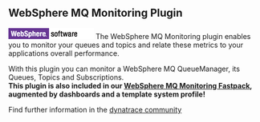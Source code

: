 ## WebSphere MQ Monitoring Plugin

![images_community/download/attachments/27623522/icon.png](images_community/download/attachments/27623522/icon.png) The WebSphere MQ Monitoring plugin enables you to monitor your queues and topics and
relate these metrics to your applications overall performance.

With this plugin you can monitor a WebSphere MQ QueueManager, its Queues, Topics and Subscriptions.  
**This plugin is also included in our [WebSphere MQ Monitoring Fastpack](https://github.com/dynaTrace/Dynatrace-WebSphere-MQ-Monitoring-Fastpack), augmented by dashboards and a template system profile!**


Find further information in the [dynatrace community](https://community.dynatrace.com/community/display/DL/WebSphere+MQ+Monitoring+Plugin) 
